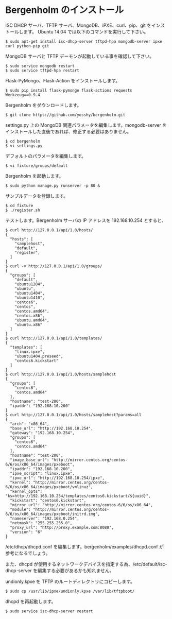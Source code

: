 # Bergenholm のインストール


ISC DHCP サーバ、TFTP サーバ、MongoDB、iPXE、curl、pip、git をインストールします。
Ubuntu 14.04 では以下のコマンドを実行して下さい。
```
$ sudo apt-get install isc-dhcp-server tftpd-hpa mongodb-server ipxe curl python-pip git
```
MongoDB サーバと TFTP デーモンが起動している事を確認して下さい。
```
$ sudo service mongodb restart
$ sudo service tftpd-hpa restart
```
Flask-PyMongo、Flask-Action をインストールします。
```
$ sudo pip install flask-pymongo flask-actions requests Werkzeug==0.9.4
```
Bergenholm をダウンロードします。
```
$ git clone https://github.com/yosshy/bergenholm.git
```
settings.py 上の MongoDB 関連パラメータを編集します。mongodb-server をインストールした直後であれば、修正する必要はありません。
```
$ cd bergenholm
$ vi settings.py
```
デフォルトのパラメータを編集します。
```
$ vi fixture/groups/default
```
Bergenholm を起動します。
```
$ sudo python manage.py runserver -p 80 &
```
サンプルデータを登録します。
```
$ cd fixture
$ ./register.sh
```
テストします。Bergenholm サーバの IP アドレスを 192.168.10.254 とすると、
```
$ curl http://127.0.0.1/api/1.0/hosts/
{
  "hosts": [
    "samplehost",
    "default",
    "register",
  ]
}
$ curl -v http://127.0.0.1/api/1.0/groups/
{
  "groups": [
    "default",
    "ubuntu1204",
    "ubuntu",
    "ubuntu1404",
    "ubuntu1410",
    "centos6",
    "centos",
    "centos.amd64",
    "centos.x86",
    "ubuntu.amd64",
    "ubuntu.x86"
  ]
}
$ curl http://127.0.0.1/api/1.0/templates/
{
  "templates": [
    "linux.ipxe",
    "ubuntu1404.preseed",
    "centos6.kickstart"
  ]
}
$ curl http://127.0.0.1/api/1.0/hosts/samplehost
{
  "groups": [
    "centos6",
    "centos.amd64"
  ],
  "hostname": "test-200",
  "ipaddr": "192.168.10.200"
}
$ curl http://127.0.0.1/api/1.0/hosts/samplehost?params=all
{
  "arch": "x86_64",
  "base_url": "http://192.168.10.254",
  "gateway": "192.168.10.254",
  "groups": [
    "centos6",
    "centos.amd64"
  ],
  "hostname": "test-200",
  "image_base_url": "http://mirror.centos.org/centos-6/6/os/x86_64/images/pxeboot",
  "ipaddr": "192.168.10.200",
  "ipxe_script": "linux.ipxe",
  "ipxe_url": "http://192.168.10.254/ipxe",
  "kernel": "http://mirror.centos.org/centos-6/6/os/x86_64/images/pxeboot/vmlinuz",
  "kernel_opts": "ks=http://192.168.10.254/templates/centos6.kickstart/${uuid}",
  "kickstart": "centos6.kickstart",
  "mirror_url": "http://mirror.centos.org/centos-6/6/os/x86_64",
  "module": "http://mirror.centos.org/centos-6/6/os/x86_64/images/pxeboot/initrd.img",
  "nameserver": "192.168.0.254",
  "netmask": "255.255.255.0",
  "proxy_url": "http://proxy.example.com:8080",
  "version": "6"
}
```
/etc/dhcp/dhcpd.conf を編集します。bergenholm/examples/dhcpd.conf が参考になるでしょう。

また、dhcpd が使用するネットワークデバイスを指定する為、/etc/default/isc-dhcp-server を編集する必要があるかも知れません。

undionly.kpxe を TFTP のルートディレクトリにコピーします。
```
$ sudo cp /usr/lib/ipxe/undionly.kpxe /var/lib/tftpboot/
```
dhcpd を再起動します。
```
$ sudo service isc-dhcp-server restart
```
